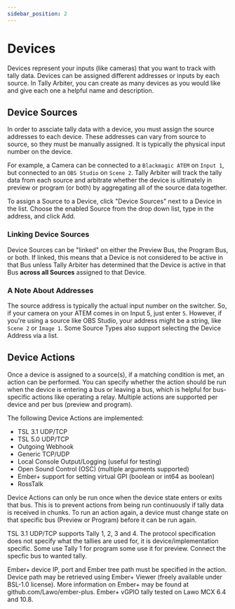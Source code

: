 ```yaml
---
sidebar_position: 2
---
```


# Devices

Devices represent your inputs (like cameras) that you want to track with tally data. Devices can be assigned different addresses or inputs by each source. In Tally Arbiter, you can create as many devices as you would like and give each one a helpful name and description.

## Device Sources

In order to assciate tally data with a device, you must assign the source addresses to each device. These addresses can vary from source to source, so they must be manually assigned. It is typically the physical input number on the device.

For example, a Camera can be connected to a `Blackmagic ATEM` on `Input 1`, but connected to an `OBS Studio` on `Scene 2`. Tally Arbiter will track the tally data from each source and arbitrate whether the device is ultimately in preview or program (or both) by aggregating all of the source data together.

To assign a Source to a Device, click "Device Sources" next to a Device in the list. Choose the enabled Source from the drop down list, type in the address, and click Add.

### Linking Device Sources

Device Sources can be "linked" on either the Preview Bus, the Program Bus, or both. If linked, this means that a Device is not considered to be active in that Bus unless Tally Arbiter has determined that the Device is active in that Bus **across all Sources** assigned to that Device.

### A Note About Addresses

The source address is typically the actual input number on the switcher. So, if your camera on your ATEM comes in on Input 5, just enter `5`. However, if you're using a source like OBS Studio, your address might be a string, like `Scene 2` or `Image 1`. Some Source Types also support selecting the Device Address via a list.

## Device Actions

Once a device is assigned to a source(s), if a matching condition is met, an action can be performed. You can specify whether the action should be run when the device is entering a bus or leaving a bus, which is helpful for bus-specific actions like operating a relay. Multiple actions are supported per device and per bus (preview and program).

The following Device Actions are implemented:

- TSL 3.1 UDP/TCP
- TSL 5.0 UDP/TCP
- Outgoing Webhook
- Generic TCP/UDP
- Local Console Output/Logging (useful for testing)
- Open Sound Control (OSC) (multiple arguments supported)
- Ember+ support for setting virtual GPI (boolean or int64 as boolean)
- RossTalk

Device Actions can only be run once when the device state enters or exits that bus. This is to prevent actions from being run continuously if tally data is received in chunks. To run an action again, a device must change state on that specific bus (Preview or Program) before it can be run again.

TSL 3.1 UDP/TCP supports Tally 1, 2, 3 and 4. The protocol specification does not specify what the tallies are used for, it is device/implementation specific. Some use Tally 1 for program some use it for preview. Connect the specfic bus to wanted tally.

Ember+ device IP, port and Ember tree path must be specified in the action. Device path may be retrieved using Ember+ Viewer (freely available under BSL-1.0 license). More information on Ember+ may be found at github.com/Lawo/ember-plus. Ember+ vGPIO tally tested on Lawo MCX 6.4 and 10.8.
